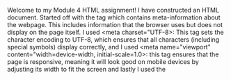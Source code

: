 Welcome to my Module 4 HTML assignment! I have constructed an HTML document. Started off with the <head> tag which contains meta-information about the webpage. This includes information that the browser uses but does not display on the page itself. I used <meta charset="UTF-8>: This tag sets the character encoding to UTF-8, which ensures that all characters (including special symbols) display correctly, and I used <meta name="viewport" content="width=device-width, initial-scale=1.0>: this tag ensures that the page is responsive, meaning it will look good on mobile devices by adjusting its width to fit the screen and lastly I used the <title> tag which defines the title of the webpage, which will appear on the browser tab.
Next I formatted the body starting with <fieldset> and <legend> which created a heading for Personal Information. Created fields for "name", "email" and "message" which allows users to leave any comments using <textarea>.
After that I used the "radio" input type for the bonus to ask the user "How did they find our page?" and this created options for them to select from.
Lastly, I created a submit button with the value of Send to finalize and submit the form.
Next I created a table using the <table> with a border that equals 2 and I used <h2> for a header that wasn't too big for mt table. I used <tr> and the <th> to construct the tables rows and headers. Then I used <td> to enter the data for my table.
After the table, I created a navigation bar using <nav> and an unordered list with <ul>. I used <a href="" to reference the button with the corresponding IDs.
Finally, I uploaded an image and rounded it off. The image is my favorite bootcamp ever! Run it to find out! 
